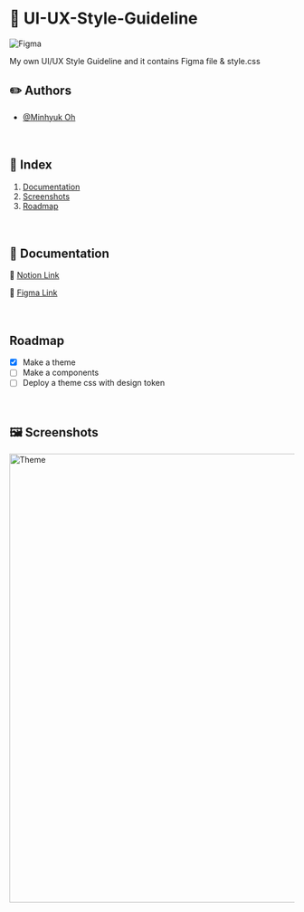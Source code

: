 # 🎨 UI-UX-Style-Guideline 
<img alt="Figma" src ="https://img.shields.io/badge/Figma-F24E1E.svg?&style=for-the-badge&logo=Figma&logoColor=F7F4F4"/>

My own UI/UX Style Guideline and it contains Figma file &amp; style.css
<br>
## ✏️ Authors

- [@Minhyuk Oh](https://github.com/oomm112)
<br><br><br>

## 📝 Index
1. [Documentation](#-documentation)
2. [Screenshots](#%EF%B8%8F-screenshots)
3. [Roadmap](#roadmap)
<br><br><br>

## 📂 Documentation

🔗 [Notion Link](https://www.notion.so/0-Design-structure-group-2268b7672a9d80f0ac90d5dd59f5ea76)

🔗 [Figma Link](https://www.figma.com/design/u1HWrlI1JKUanWcd2f8F8R/V-0.01-Style-Guidline?node-id=0-1&t=UDg7nBQ00e8AkJxt-1)
<br><br><br>

## Roadmap
- [x] Make a theme
- [ ] Make a components
- [ ] Deploy a theme css with design token
<br><br><br>

## 🖼️ Screenshots

<img width="1036" height="793" alt="Theme" src="https://github.com/user-attachments/assets/d3646ebf-5a62-48ae-997e-3a6b877b9514" />
<br><br><br>
